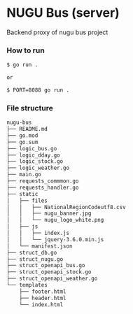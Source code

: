 # NUGU Bus (server)
Backend proxy of nugu bus project


### How to run
```bash
$ go run .

or

$ PORT=8088 go run .
```

### File structure
```bash
nugu-bus
├── README.md
├── go.mod
├── go.sum
├── logic_bus.go
├── logic_dday.go
├── logic_stock.go
├── logic_weather.go
├── main.go
├── requests_commmon.go
├── requests_handler.go
├── static
│   ├── files
│   │   ├── NationalRegionCodeutf8.csv
│   │   ├── nugu_banner.jpg
│   │   └── nugu_logo_white.png
│   ├── js
│   │   ├── index.js
│   │   └── jquery-3.6.0.min.js
│   └── manifest.json
├── struct_db.go
├── struct_nugu.go
├── struct_openapi_bus.go
├── struct_openapi_stock.go
├── struct_openapi_weather.go
└── templates
    ├── footer.html
    ├── header.html
    └── index.html
```

